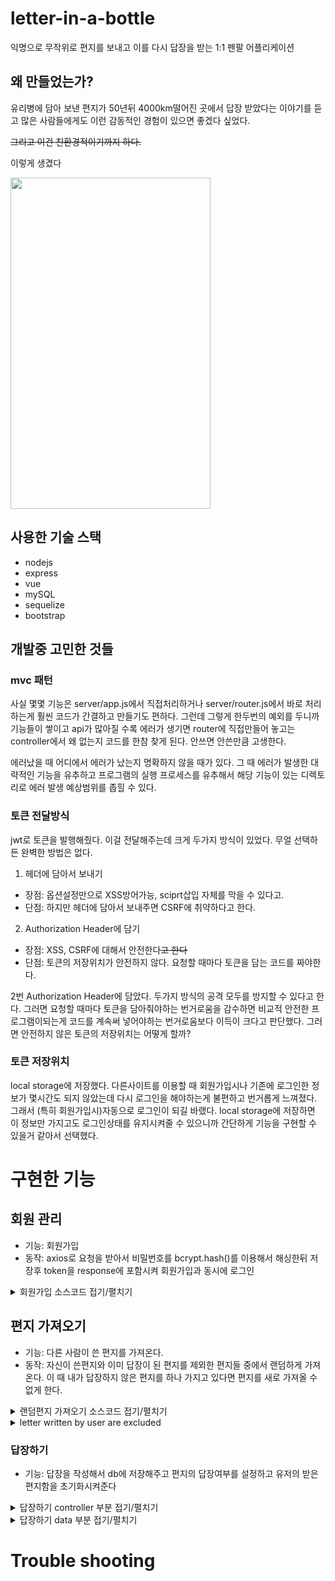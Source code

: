 # letter-in-a-bottle

익명으로 무작위로 편지를 보내고 이를 다시 답장을 받는 1:1 펜팔 어플리케이션

## 왜 만들었는가?
유리병에 담아 보낸 편지가 50년뒤 4000km떨어진 곳에서 답장 받았다는 이야기를 듣고
많은 사람들에게도 이런 감동적인 경험이 있으면 좋겠다 싶었다.

~~그리고 이건 친환경적이기까지 하다.~~



이렇게 생겼다


<img src="https://user-images.githubusercontent.com/71825628/143171154-bfd8954b-844b-4ffa-a4ea-a8bc10d10dd1.jpeg"  width="320" height="530">

## 사용한 기술 스택
- nodejs
- express
- vue
- mySQL
- sequelize
- bootstrap

## 개발중 고민한 것들
### mvc 패턴
사실 몇몇 기능은 server/app.js에서 직접처리하거나
server/router.js에서 바로 처리하는게 훨씬 코드가 간결하고 만들기도 편하다.
그런데 그렇게 한두번의 예외를 두니까 기능들이 쌓이고 api가 많아질 수록
에러가 생기면 router에 직접만들어 놓고는 controller에서 왜 없는지 코드를 한참 찾게 된다.
안쓰면 안쓴만큼 고생한다.

에러났을 때 어디에서 에러가 났는지 명확하지 않을 때가 있다.
그 때 에러가 발생한 대략적인 기능을 유추하고 프로그램의 실행 프로세스를 유추해서 해당 기능이 있는 디렉토리로 에러 발생 예상범위를 좁힐 수 있다.

### 토큰 전달방식
jwt로 토큰을 발행해줬다. 이걸 전달해주는데 크게 두가지 방식이 있었다.
무얼 선택하든 완벽한 방법은 없다.
1. 헤더에 담아서 보내기
  * 장점: 옵션설정만으로 XSS방어가능, sciprt삽입 자체를 막을 수 있다고.
  * 단점: 하지만 헤더에 담아서 보내주면 CSRF에 취약하다고 한다.

2. Authorization Header에 담기
  * 장점: XSS, CSRF에 대해서 안전한다~~고 한다~~
  * 단점: 토큰의 저장위치가 안전하지 않다. 요청할 때마다 토큰을 담는 코드를 짜야한다.

2번 Authorization Header에 담았다.
두가지 방식의 공격 모두를 방지할 수 있다고 한다.
그러면 요청할 때마다 토큰을 담아줘야하는 번거로움을 감수하면 비교적 안전한 프로그램이되는게
코드를 계속써 넣어야하는 번거로움보다 이득이 크다고 판단했다.
그러면 안전하지 않은 토큰의 저장위치는 어떻게 할까?

### 토큰 저장위치
local storage에 저장했다.
다른사이트를 이용할 때 회원가입시나 기존에 로그인한 정보가 몇시간도 되지 않았는데 다시 로그인을 해야하는게 불편하고 번거롭게 느껴졌다.
그래서 (특히 회원가입시)자동으로 로그인이 되길 바랬다.
local storage에 저장하면 이 정보만 가지고도 로그인상태를 유지시켜줄 수 있으니까 간단하게 기능을 구현할 수 있을거 같아서 선택했다.

# 구현한 기능
## 회원 관리

- 기능: 회원가입
- 동작: axios로 요청을 받아서 비밀번호를 bcrypt.hash()를 이용해서 해싱한뒤 저장후 token을 response에 포함시켜 회원가입과 동시에 로그인

<details>
<summary>회원가입 소스코드 접기/펼치기</summary>
 
```javascript
export async function signup(req, res) {
    const { account, password, name, email, url } = req.body;
    const exist = await userData.findByAccount(account);
    if (exist) {
        return res.status(409).json({ message: `${account}는 이미 사용되고 있는 아이디 입니다.`});
    };
    const hash = await bcrypt.hash(password, config.bcrypt.saltRounds);
    const userId = await userData.createUser({
        account,
        password : hash,
        name,
        email,
        url,
    });
    const token = createJwtToken(userId);
    res.status(200).json({ token, userId }); //userId return is not necessary
}

```
</details>

## 편지 가져오기

- 기능: 다른 사람이 쓴 편지를 가져온다.
- 동작: 자신이 쓴편지와 이미 답장이 된 편지를 제외한 편지들 중에서 랜덤하게 가져온다. 이 때 내가 답장하지 않은 편지를 하나 가지고 있다면 편지를 새로 가져올 수 없게 한다.


<details>
<summary>랜덤편지 가져오기 소스코드 접기/펼치기</summary>
 
letterData.checkMailbox로 이미 편지를 가지 있는 경우 답장하거 돌려보내지 않고 새 편지르 받을 수 없게한다.
답장 비율을 늘리려느 목적과 하나으 편직 동시에 두번으 답장을 받는 경우를 방지한다
```javascript
export async function getRandomLetter(req, res) {
    const alreadyGetMailId = await letterData.checkMailbox(req.userId);
    if (alreadyGetMailId) { 
        const existMail = await letterData.getLetterById(alreadyGetMailId)
        return res.status(200).json(existMail)
    }
    const UnrepliedLetter = await letterData.getUnrepliedLetter(req.userId);
    if (!UnrepliedLetter) {
        return res.status(404).json({ message: '아직 편지가 없어요! 다음에 다시 시도해 주세염' });
    }
    res.status(200).json(UnrepliedLetter)
```
</details>

<details>
 <summary>letter written by user are excluded</summary>
 
본인이 쓴 편지를 본인이 돌려받는걸 방지하기 위해 db에서 sequelize로 [Op.not] : {userId: userId} 조건을 준다.
```javascript
export async function getUnrepliedLetter(userId) {
    const unrepliedLetter = await Letter.findAll({
        ...JOIN_USER,
        where: { 
            receiver: 0,
            replied: 0, 
            [Op.not] : {userId: userId} // can not get letter more than one.
        },
        include: {
            ...JOIN_USER.include,
        },
    });
```
</details>

### 답장하기 

- 기능: 답장을 작성해서 db에 저장해주고 편지의 답장여부를 설정하고 유저의 받은편지함을 초기화시켜준다 

<details>
<summary>답장하기 controller 부분 접기/펼치기</summary>
 
#### controller
``` javascript
export async function postReply(req, res) {
    const { text } = req.body;
    const letterId = req.params.id;
    await letterData.createReply(text, req.userId, letterId);
    res.status(201).json({ message: 'reply success'});
}

```
</details>

<details>
<summary>답장하기 data 부분 접기/펼치기</summary>
 
#### data

```javascript
export async function createReply(text, userId, letterId) {
    let replyId = 0
    await Reply
    .create({ text, userId, letterId })
    .then((data) => {
        replyId = data.dataValues.id;
    })
    await User
    .findByPk(userId)
    .then((user) => {
        user.mail = 0
        user.save()
    })
    return await Letter.findByPk(letterId)
    .then((letter) => { 
        letter.replied = replyId;
        letter.save();
        return
    })
}
```
</details>

# Trouble shooting
